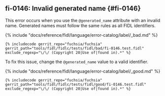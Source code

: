 ## fi-0146: Invalid generated name {#fi-0146}

This error occurs when you use the `@generated_name` attribute with an invalid
name. Generated names must follow the same rules as all FIDL identifiers.

{% include "docs/reference/fidl/language/error-catalog/label/_bad.md" %}

```fidl
{% includecode gerrit_repo="fuchsia/fuchsia" gerrit_path="tools/fidl/fidlc/tests/fidl/bad/fi-0146.test.fidl" exclude_regexp="\/\/ (Copyright 20|Use of|found in).*" %}
```

To fix this issue, change the `@generated_name` value to a valid identifier.

{% include "docs/reference/fidl/language/error-catalog/label/_good.md" %}

```fidl
{% includecode gerrit_repo="fuchsia/fuchsia" gerrit_path="tools/fidl/fidlc/tests/fidl/good/fi-0146.test.fidl" exclude_regexp="\/\/ (Copyright 20|Use of|found in).*" %}
```
